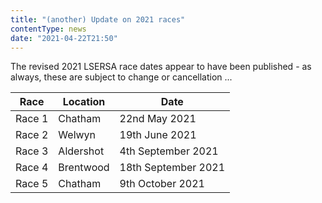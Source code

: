 ```yaml
---
title: "(another) Update on 2021 races"
contentType: news
date: "2021-04-22T21:50"
---
```


The revised 2021 LSERSA race dates appear to have been published - as always, these are subject to
change or cancellation ...

Race | Location | Date
---|---|---
Race 1 | Chatham | 22nd May 2021
Race 2 | Welwyn | 19th June 2021
Race 3 | Aldershot | 4th September 2021
Race 4 | Brentwood | 18th September 2021
Race 5 | Chatham | 9th October 2021

